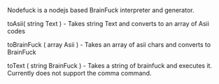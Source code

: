 Nodefuck is a nodejs based BrainFuck interpreter and generator. 

toAsii( string Text ) - Takes string Text and converts to an array of Asii codes

toBrainFuck ( array Asii ) - Takes an array of asii chars and converts to BrainFuck

toText ( string BrainFuck ) - Takes a string of brainfuck and executes it. Currently does not support the comma command.
